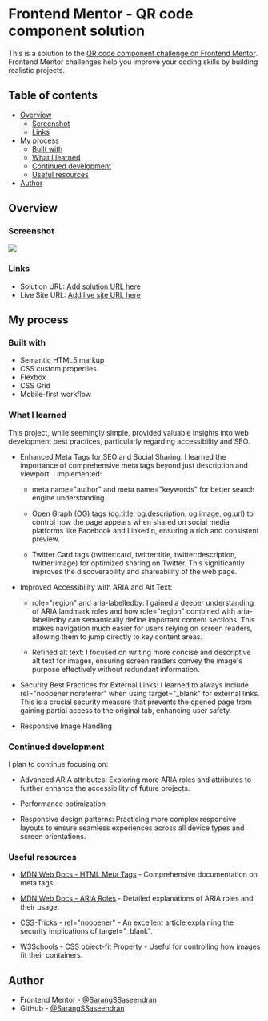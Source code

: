 # Frontend Mentor - QR code component solution

This is a solution to the [QR code component challenge on Frontend Mentor](https://www.frontendmentor.io/challenges/qr-code-component-iux_sIO_H). Frontend Mentor challenges help you improve your coding skills by building realistic projects. 

## Table of contents

- [Overview](#overview)
  - [Screenshot](#screenshot)
  - [Links](#links)
- [My process](#my-process)
  - [Built with](#built-with)
  - [What I learned](#what-i-learned)
  - [Continued development](#continued-development)
  - [Useful resources](#useful-resources)
- [Author](#author)


## Overview

### Screenshot

![](./screenshot.jpg)

### Links

- Solution URL: [Add solution URL here](https://your-solution-url.com)
- Live Site URL: [Add live site URL here](https://your-live-site-url.com)

## My process

### Built with

- Semantic HTML5 markup
- CSS custom properties
- Flexbox
- CSS Grid
- Mobile-first workflow

### What I learned

This project, while seemingly simple, provided valuable insights into web development best practices, particularly regarding accessibility and SEO.

- Enhanced Meta Tags for SEO and Social Sharing: I learned the importance of comprehensive meta tags beyond just description and viewport. I implemented:

  - meta name="author" and meta name="keywords" for better search engine understanding.

  - Open Graph (OG) tags (og:title, og:description, og:image, og:url) to control how the page appears when shared on social media platforms like Facebook and LinkedIn, ensuring a rich and consistent preview.

  - Twitter Card tags (twitter:card, twitter:title, twitter:description, twitter:image) for optimized sharing on Twitter.
  This significantly improves the discoverability and shareability of the web page.

- Improved Accessibility with ARIA and Alt Text:

  - role="region" and aria-labelledby: I gained a deeper understanding of ARIA landmark roles and how role="region" combined with aria-labelledby can semantically define important content sections. This makes navigation much easier for users relying on screen readers, allowing them to jump directly to key content areas.

  - Refined alt text: I focused on writing more concise and descriptive alt text for images, ensuring screen readers convey the image's purpose effectively without redundant information.

- Security Best Practices for External Links: I learned to always include rel="noopener noreferrer" when using target="_blank" for external links. This is a crucial security measure that prevents the opened page from gaining partial access to the original tab, enhancing user safety.

- Responsive Image Handling

### Continued development

I plan to continue focusing on:

  - Advanced ARIA attributes: Exploring more ARIA roles and attributes to further enhance the accessibility of future projects.

  - Performance optimization

  - Responsive design patterns: Practicing more complex responsive layouts to ensure seamless experiences across all device types and screen orientations.

### Useful resources

  - [MDN Web Docs - HTML Meta Tags](https://developer.mozilla.org/en-US/docs/Web/HTML/Element/meta) - Comprehensive documentation on meta tags.

  - [MDN Web Docs - ARIA Roles](https://developer.mozilla.org/en-US/docs/Web/Accessibility/ARIA/Roles) - Detailed explanations of ARIA roles and their usage.

  - [CSS-Tricks - rel="noopener"](https://css-tricks.com/use-target_blank/)  - An excellent article explaining the security implications of target="_blank".

  - [W3Schools - CSS object-fit Property](https://www.w3schools.com/css/css3_object-fit.asp) - Useful for controlling how images fit their containers.

## Author

<!-- - Website - [Add your name here](https://www.your-site.com) -->
- Frontend Mentor - [@SarangSSaseendran](https://www.frontendmentor.io/profile/SarangSSaseendran)
- GitHub - [@SarangSSaseendran](https://github.com/SarangSSaseendran)
